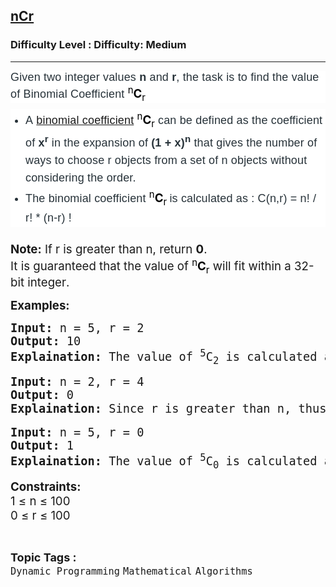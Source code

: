 <h2><a href="https://www.geeksforgeeks.org/problems/ncr1019/1?_gl=1*yba3yn*_up*MQ..*_gs*MQ..&gclid=CjwKCAjw24vBBhABEiwANFG7y1wTgSR7kOzM5XEwh13tv8nEdZ1gCcgc6YkVdIWYMn_j5uk7vhZZLhoCPrcQAvD_BwE&gbraid=0AAAAAC9yBkAufllI_oD7dcrpalOGD5g-4">nCr</a></h2><h3>Difficulty Level : Difficulty: Medium</h3><hr><div class="problems_problem_content__Xm_eO"><p dir="ltr" style="box-sizing: border-box; margin: 0px 0px 10px; padding: 0px; border: 0px; font-size: 18px; vertical-align: baseline; color: #273239; font-family: Nunito, sans-serif; letter-spacing: 0.162px; background-color: #ffffff;"><span style="box-sizing: border-box; margin: 0px; padding: 0px; border: 0px; vertical-align: baseline;">Given two integer values </span><strong style="box-sizing: border-box; margin: 0px; padding: 0px; border: 0px; vertical-align: baseline;">n </strong><span style="box-sizing: border-box; margin: 0px; padding: 0px; border: 0px; vertical-align: baseline;">and </span><strong style="box-sizing: border-box; margin: 0px; padding: 0px; border: 0px; vertical-align: baseline;">r</strong><span style="box-sizing: border-box; margin: 0px; padding: 0px; border: 0px; vertical-align: baseline;">, the task is to find the value of&nbsp;Binomial Coefficient</span><strong style="box-sizing: border-box; margin: 0px; padding: 0px; border: 0px; vertical-align: baseline;">&nbsp;</strong><strong><span style="box-sizing: border-box; margin: 0px; padding: 0px; border: 0px; vertical-align: baseline;"><sup style="color: #000000; font-family: -apple-system, BlinkMacSystemFont, 'Segoe UI', Roboto, Oxygen, Ubuntu, Cantarell, 'Open Sans', 'Helvetica Neue', sans-serif; font-weight: 400; letter-spacing: normal;">n</sup></span><span style="box-sizing: border-box; margin: 0px; padding: 0px; border: 0px; vertical-align: baseline;"><span style="color: #000000; font-family: -apple-system, BlinkMacSystemFont, 'Segoe UI', Roboto, Oxygen, Ubuntu, Cantarell, 'Open Sans', 'Helvetica Neue', sans-serif; font-size: 18.6667px; letter-spacing: normal;">C</span><sub style="color: #000000; font-family: -apple-system, BlinkMacSystemFont, 'Segoe UI', Roboto, Oxygen, Ubuntu, Cantarell, 'Open Sans', 'Helvetica Neue', sans-serif; font-weight: 400; letter-spacing: normal;">r</sub></span></strong></p>
<ul style="box-sizing: border-box; margin: 0px 0px 24px; padding: 0px; border: 0px; font-size: 18px; vertical-align: baseline; list-style-position: outside; list-style-image: initial; display: flex; flex-direction: column; color: #273239; font-family: Nunito, sans-serif; letter-spacing: 0.162px; background-color: #ffffff;">
<li style="box-sizing: border-box; margin: 0px 0px 0px 24px; padding: 0px; border: 0px; vertical-align: baseline; text-align: left; line-height: 1.58; color: var(--color-black);" value="1"><span style="box-sizing: border-box; margin: 0px; padding: 0px; border: 0px; vertical-align: baseline;">A&nbsp;</span><a style="box-sizing: border-box; margin: 0px; padding: 0px; border: 0px; vertical-align: baseline; outline: none; display: inline;" href="https://www.geeksforgeeks.org/coefficient-in-binomial-expansion/" target="_blank" rel="noopener"><span style="box-sizing: border-box; margin: 0px; padding: 0px; border: 0px; vertical-align: baseline;">binomial coefficient</span></a> <strong style="box-sizing: border-box; margin: 0px; padding: 0px; border: 0px; vertical-align: baseline;"><strong style="letter-spacing: 0.162px;"><span style="box-sizing: border-box; margin: 0px; padding: 0px; border: 0px; vertical-align: baseline;"><sup style="color: #000000; font-family: -apple-system, BlinkMacSystemFont, 'Segoe UI', Roboto, Oxygen, Ubuntu, Cantarell, 'Open Sans', 'Helvetica Neue', sans-serif; font-weight: 400; letter-spacing: normal;">n</sup></span></strong></strong><strong><span style="box-sizing: border-box; margin: 0px; padding: 0px; border: 0px; vertical-align: baseline;"><span style="letter-spacing: 0.162px;"><span style="box-sizing: border-box; margin: 0px; padding: 0px; border: 0px; vertical-align: baseline;"><span style="color: #000000; font-family: -apple-system, BlinkMacSystemFont, 'Segoe UI', Roboto, Oxygen, Ubuntu, Cantarell, 'Open Sans', 'Helvetica Neue', sans-serif; font-size: 18.6667px; letter-spacing: normal;">C</span></span></span></span></strong><strong style="box-sizing: border-box; margin: 0px; padding: 0px; border: 0px; vertical-align: baseline;"><strong style="letter-spacing: 0.162px;"><span style="box-sizing: border-box; margin: 0px; padding: 0px; border: 0px; vertical-align: baseline;"><sub style="color: #000000; font-family: -apple-system, BlinkMacSystemFont, 'Segoe UI', Roboto, Oxygen, Ubuntu, Cantarell, 'Open Sans', 'Helvetica Neue', sans-serif; font-weight: 400; letter-spacing: normal;">r</sub></span></strong>&nbsp;</strong><span style="box-sizing: border-box; margin: 0px; padding: 0px; border: 0px; vertical-align: baseline;">can be defined as the coefficient of</span><strong style="box-sizing: border-box; margin: 0px; padding: 0px; border: 0px; vertical-align: baseline;"> x<sup>r</sup> </strong><span style="box-sizing: border-box; margin: 0px; padding: 0px; border: 0px; vertical-align: baseline;">in the expansion of&nbsp;</span><strong style="box-sizing: border-box; margin: 0px; padding: 0px; border: 0px; vertical-align: baseline;">(1 + x)<sup>n</sup> </strong><span style="box-sizing: border-box; margin: 0px; padding: 0px; border: 0px; vertical-align: baseline;">that gives the number of ways </span><span style="color: #273239; font-family: Nunito, sans-serif;"><span style="font-size: 18px; letter-spacing: 0.162px;">to choose </span></span><span style="color: #273239; font-family: Nunito, sans-serif;"><span style="font-size: 18px; letter-spacing: 0.162px;">r objects from a set of </span></span><span style="color: #273239; font-family: Nunito, sans-serif;"><span style="font-size: 18px; letter-spacing: 0.162px;">n objects without considering the order.</span></span></li>
<li style="box-sizing: border-box; margin: 0px 0px 0px 24px; padding: 0px; border: 0px; vertical-align: baseline; text-align: left; line-height: 1.58; color: var(--color-black);" value="1"><span style="box-sizing: border-box; margin: 0px; padding: 0px; border: 0px; vertical-align: baseline;"><span style="box-sizing: border-box; margin: 0px; padding: 0px; border: 0px; vertical-align: baseline;">The</span></span><span style="box-sizing: border-box; margin: 0px; padding: 0px; border: 0px; vertical-align: baseline;"><span style="box-sizing: border-box; margin: 0px; padding: 0px; border: 0px; vertical-align: baseline;"> </span><span style="box-sizing: border-box; margin: 0px; padding: 0px; border: 0px; vertical-align: baseline;">binomial coefficient</span><span style="font-weight: 400; letter-spacing: 0.162px;">&nbsp;</span></span><strong style="box-sizing: border-box; margin: 0px; padding: 0px; border: 0px; vertical-align: baseline;"><strong style="box-sizing: border-box; margin: 0px; padding: 0px; border: 0px; vertical-align: baseline;"><strong style="letter-spacing: 0.162px;"><span style="box-sizing: border-box; margin: 0px; padding: 0px; border: 0px; vertical-align: baseline;"><sup style="color: #000000; font-family: -apple-system, BlinkMacSystemFont, 'Segoe UI', Roboto, Oxygen, Ubuntu, Cantarell, 'Open Sans', 'Helvetica Neue', sans-serif; font-weight: 400; letter-spacing: normal;">n</sup></span></strong></strong><span style="box-sizing: border-box; margin: 0px; padding: 0px; border: 0px; vertical-align: baseline;"><span style="letter-spacing: 0.162px;"><span style="box-sizing: border-box; margin: 0px; padding: 0px; border: 0px; vertical-align: baseline;"><span style="color: #000000; font-family: -apple-system, BlinkMacSystemFont, 'Segoe UI', Roboto, Oxygen, Ubuntu, Cantarell, 'Open Sans', 'Helvetica Neue', sans-serif; font-size: 18.6667px; letter-spacing: normal;">C</span></span></span></span><strong style="box-sizing: border-box; margin: 0px; padding: 0px; border: 0px; vertical-align: baseline;"><strong style="letter-spacing: 0.162px;"><span style="box-sizing: border-box; margin: 0px; padding: 0px; border: 0px; vertical-align: baseline;"><sub style="color: #000000; font-family: -apple-system, BlinkMacSystemFont, 'Segoe UI', Roboto, Oxygen, Ubuntu, Cantarell, 'Open Sans', 'Helvetica Neue', sans-serif; font-weight: 400; letter-spacing: normal;">r&nbsp;</sub></span></strong></strong></strong><span style="box-sizing: border-box; margin: 0px; padding: 0px; border: 0px; vertical-align: baseline;"><span style="letter-spacing: 0.162px; box-sizing: border-box; margin: 0px; padding: 0px; border: 0px; vertical-align: baseline;"><span style="letter-spacing: 0.162px;"><span style="box-sizing: border-box; margin: 0px; padding: 0px; border: 0px; vertical-align: baseline;">is calculated as : C(n,r) = n! / r! * (n-r) !</span></span></span></span></li>
</ul>
<p><span style="font-size: 14pt;"><strong style="font-size: 14pt;">Note:</strong><span style="font-size: 14pt;"> If r is greater than n, return </span><strong style="font-size: 14pt;">0</strong><span style="font-size: 14pt;">. </span><br><span style="font-size: 14pt;">It is guaranteed that the value of </span><strong style="color: #273239; font-family: Nunito, sans-serif; font-size: 18px; letter-spacing: 0.162px;"><span style="box-sizing: border-box; margin: 0px; padding: 0px; border: 0px; vertical-align: baseline;"><sup style="color: #000000; font-family: -apple-system, BlinkMacSystemFont, 'Segoe UI', Roboto, Oxygen, Ubuntu, Cantarell, 'Open Sans', 'Helvetica Neue', sans-serif; font-weight: 400; letter-spacing: normal;">n</sup></span><span style="box-sizing: border-box; margin: 0px; padding: 0px; border: 0px; vertical-align: baseline;"><span style="color: #000000; font-family: -apple-system, BlinkMacSystemFont, 'Segoe UI', Roboto, Oxygen, Ubuntu, Cantarell, 'Open Sans', 'Helvetica Neue', sans-serif; font-size: 18.6667px; letter-spacing: normal;">C</span><sub style="color: #000000; font-family: -apple-system, BlinkMacSystemFont, 'Segoe UI', Roboto, Oxygen, Ubuntu, Cantarell, 'Open Sans', 'Helvetica Neue', sans-serif; font-weight: 400; letter-spacing: normal;">r</sub></span></strong><span style="font-size: 14pt;">&nbsp;</span><span style="font-size: 18.6667px;">will fit within a 32-bit integer</span><span style="font-size: 14pt;">.</span></span></p>
<p><span style="font-size: 14pt;"><strong>Examples:</strong></span></p>
<pre><span style="font-size: 14pt;"><strong>Input:</strong> n = 5, r = 2
<strong>Output:</strong> 10
<strong>Explaination:</strong> The value of <sup>5</sup>C<sub>2</sub> is calculated as 5!/(5−2)!*2! = 5!/3!*2! = 10.</span></pre>
<pre><span style="font-size: 14pt;"><strong>Input:</strong> n = 2, r = 4
<strong>Output:</strong> 0
<strong>Explaination:</strong> Since r is greater than n, thus </span><strong style="box-sizing: border-box; margin: 0px; padding: 0px; border: 0px; vertical-align: baseline;"><strong style="box-sizing: border-box; margin: 0px; padding: 0px; border: 0px; vertical-align: baseline;"><strong style="letter-spacing: 0.162px;"><span style="box-sizing: border-box; margin: 0px; padding: 0px; border: 0px; vertical-align: baseline;"><sup style="color: #000000; font-family: -apple-system, BlinkMacSystemFont, 'Segoe UI', Roboto, Oxygen, Ubuntu, Cantarell, 'Open Sans', 'Helvetica Neue', sans-serif; font-weight: 400; letter-spacing: normal;">2</sup></span></strong></strong></strong><span style="color: #273239; font-family: Nunito, sans-serif; font-size: 18px; letter-spacing: 0.162px; background-color: #ffffff; box-sizing: border-box; margin: 0px; padding: 0px; border: 0px; vertical-align: baseline;"><span style="box-sizing: border-box; margin: 0px; padding: 0px; border: 0px; vertical-align: baseline;"><span style="letter-spacing: 0.162px;"><span style="box-sizing: border-box; margin: 0px; padding: 0px; border: 0px; vertical-align: baseline;"><span style="color: #000000; font-family: -apple-system, BlinkMacSystemFont, 'Segoe UI', Roboto, Oxygen, Ubuntu, Cantarell, 'Open Sans', 'Helvetica Neue', sans-serif; font-size: 18.6667px; letter-spacing: normal;">C</span></span></span></span></span><strong style="box-sizing: border-box; margin: 0px; padding: 0px; border: 0px; vertical-align: baseline;"><strong style="box-sizing: border-box; margin: 0px; padding: 0px; border: 0px; vertical-align: baseline;"><strong style="letter-spacing: 0.162px;"><span style="box-sizing: border-box; margin: 0px; padding: 0px; border: 0px; vertical-align: baseline;"><sub style="color: #000000; font-family: -apple-system, BlinkMacSystemFont, 'Segoe UI', Roboto, Oxygen, Ubuntu, Cantarell, 'Open Sans', 'Helvetica Neue', sans-serif; font-weight: 400; letter-spacing: normal;">4</sub> </span></strong></strong></strong><span style="color: #273239; font-family: Nunito, sans-serif; font-size: 18px; letter-spacing: 0.162px; background-color: #ffffff; box-sizing: border-box; margin: 0px; padding: 0px; border: 0px; vertical-align: baseline;"><span style="box-sizing: border-box; margin: 0px; padding: 0px; border: 0px; vertical-align: baseline;"><span style="letter-spacing: 0.162px;"><span style="box-sizing: border-box; margin: 0px; padding: 0px; border: 0px; vertical-align: baseline;">= 0</span></span></span></span></pre>
<pre><span style="font-size: 14pt;"><strong>Input:</strong> n = 5, r = 0<br><strong>Output:</strong> 1
<strong>Explaination:</strong> The value of <sup>5</sup>C<sub>0</sub> is calculated as 5!/(5−0)!*0! = 5!/5!*0! = 1.</span></pre>
<p><span style="font-size: 14pt;"><strong>Constraints:</strong><br>1 ≤ n ≤ 100<br>0 ≤ r ≤ 100</span></p></div><br><p><span style=font-size:18px><strong>Topic Tags : </strong><br><code>Dynamic Programming</code>&nbsp;<code>Mathematical</code>&nbsp;<code>Algorithms</code>&nbsp;